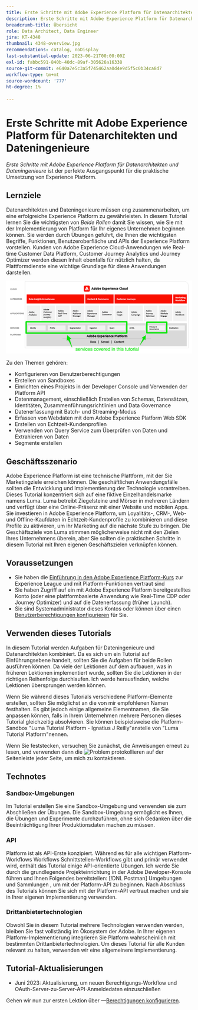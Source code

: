 ```yaml
---
title: Erste Schritte mit Adobe Experience Platform für Datenarchitekten und Dateningenieure
description: Erste Schritte mit Adobe Experience Platform für Datenarchitekten und Dateningenieure.
breadcrumb-title: Übersicht
role: Data Architect, Data Engineer
jira: KT-4348
thumbnail: 4348-overview.jpg
recommendations: catalog, noDisplay
last-substantial-update: 2023-06-21T00:00:00Z
exl-id: fabbc591-840b-40dc-89af-305626a16338
source-git-commit: e640a7e5c3a5f745462aa0d4e9d5f5c0b34ca8d7
workflow-type: tm+mt
source-wordcount: '777'
ht-degree: 1%

---
```


# Erste Schritte mit Adobe Experience Platform für Datenarchitekten und Dateningenieure

<!--5min-->

_Erste Schritte mit Adobe Experience Platform für Datenarchitekten und Dateningenieure_ ist der perfekte Ausgangspunkt für die praktische Umsetzung von Experience Platform.


<!--How do we address ETL-->

## Lernziele

Datenarchitekten und Dateningenieure müssen eng zusammenarbeiten, um eine erfolgreiche Experience Platform zu gewährleisten. In diesem Tutorial lernen Sie die wichtigsten von _Beide Rollen_ damit Sie wissen, wie Sie mit der Implementierung von Platform für Ihr eigenes Unternehmen beginnen können. Sie werden durch Übungen geführt, die Ihnen die wichtigsten Begriffe, Funktionen, Benutzeroberfläche und APIs der Experience Platform vorstellen. Kunden von Adobe Experience Cloud-Anwendungen wie Real-time Customer Data Platform, Customer Journey Analytics und Journey Optimizer werden diesen Inhalt ebenfalls für nützlich halten, da Plattformdienste eine wichtige Grundlage für diese Anwendungen darstellen.

![Adobe Experience Cloud-Marketing-Architektur, die die in diesem Tutorial behandelten Platform-Dienste hervorhebt: Identität, Profil, Segmentierung, Aufnahme, Abfrage und Governance](assets/marketecture.png)

Zu den Themen gehören:

* Konfigurieren von Benutzerberechtigungen
* Erstellen von Sandboxes
* Einrichten eines Projekts in der Developer Console und Verwenden der Platform API
* Datenmanagement, einschließlich Erstellen von Schemas, Datensätzen, Identitäten, Zusammenführungsrichtlinien und Data Governance
* Datenerfassung mit Batch- und Streaming-Modus
* Erfassen von Webdaten mit dem Adobe Experience Platform Web SDK
* Erstellen von Echtzeit-Kundenprofilen
* Verwenden von Query Service zum Überprüfen von Daten und Extrahieren von Daten
* Segmente erstellen

## Geschäftsszenario

Adobe Experience Platform ist eine technische Plattform, mit der Sie Marketingziele erreichen können. Die geschäftlichen Anwendungsfälle sollten die Entwicklung und Implementierung der Technologie vorantreiben. Dieses Tutorial konzentriert sich auf eine fiktive Einzelhandelsmarke namens Luma. Luma betreibt Ziegelsteine und Mörser in mehreren Ländern und verfügt über eine Online-Präsenz mit einer Website und mobilen Apps. Sie investieren in Adobe Experience Platform, um Loyalitäts-, CRM-, Web- und Offline-Kaufdaten in Echtzeit-Kundenprofile zu kombinieren und diese Profile zu aktivieren, um ihr Marketing auf die nächste Stufe zu bringen. Die Geschäftsziele von Luma stimmen möglicherweise nicht mit den Zielen Ihres Unternehmens überein, aber Sie sollten die praktischen Schritte in diesem Tutorial mit Ihren eigenen Geschäftszielen verknüpfen können.

## Voraussetzungen

* Sie haben die [Einführung in den Adobe Experience Platform-Kurs](https://experienceleague.adobe.com/?recommended=ExperiencePlatform-U-1-2020.1&amp;lang=de) zur Experience League und mit Platform-Funktionen vertraut sind
* Sie haben Zugriff auf ein mit Adobe Experience Platform bereitgestelltes Konto (oder eine plattformbasierte Anwendung wie Real-Time CDP oder Journey Optimizer) und auf die Datenerfassung (früher Launch).
* Sie sind Systemadministrator dieses Kontos oder können über einen [Benutzerberechtigungen konfigurieren](configure-permissions.md) für Sie.

## Verwenden dieses Tutorials

In diesem Tutorial werden Aufgaben für Dateningenieure und Datenarchitekten kombiniert. Da es sich um ein Tutorial auf Einführungsebene handelt, sollten Sie die Aufgaben für beide Rollen ausführen können. Da viele der Lektionen auf dem aufbauen, was in früheren Lektionen implementiert wurde, sollten Sie die Lektionen in der richtigen Reihenfolge durchlaufen. Ich werde herausfinden, welche Lektionen übersprungen werden können.

Wenn Sie während dieses Tutorials verschiedene Platform-Elemente erstellen, sollten Sie möglichst an die von mir empfohlenen Namen festhalten. Es gibt jedoch einige allgemeine Elementnamen, die Sie anpassen können, falls in Ihrem Unternehmen mehrere Personen dieses Tutorial gleichzeitig absolvieren. Sie können beispielsweise die Platform-Sandbox &quot;Luma Tutorial Platform - Ignatius J Reilly&quot;anstelle von &quot;Luma Tutorial Platform&quot;nennen.

Wenn Sie feststecken, versuchen Sie zunächst, die Anweisungen erneut zu lesen, und verwenden dann die ![Problem protokollieren](https://experienceleague.adobe.com/assets/img/feedback.svg) auf der Seitenleiste jeder Seite, um mich zu kontaktieren.

## Technotes

### Sandbox-Umgebungen

Im Tutorial erstellen Sie eine Sandbox-Umgebung und verwenden sie zum Abschließen der Übungen. Die Sandbox-Umgebung ermöglicht es Ihnen, die Übungen und Experimente durchzuführen, ohne sich Gedanken über die Beeinträchtigung Ihrer Produktionsdaten machen zu müssen.

### API

Platform ist als API-Erste konzipiert. Während es für alle wichtigen Platform-Workflows Workflows Schnittstellen-Workflows gibt und primär verwendet wird, enthält das Tutorial einige API-orientierte Übungen. Ich werde Sie durch die grundlegende Projekteinrichtung in der Adobe Developer-Konsole führen und Ihnen Folgendes bereitstellen: [!DNL Postman] Umgebungen und Sammlungen , um mit der Platform-API zu beginnen. Nach Abschluss des Tutorials können Sie sich mit der Platform-API vertraut machen und sie in Ihrer eigenen Implementierung verwenden.

### Drittanbietertechnologien

Obwohl Sie in diesem Tutorial mehrere Technologien verwenden werden, bleiben Sie fast vollständig im Ökosystem der Adobe. In Ihrer eigenen Platform-Implementierung integrieren Sie Platform wahrscheinlich mit bestimmten Drittanbietertechnologien. Um dieses Tutorial für alle Kunden relevant zu halten, verwenden wir eine allgemeinere Implementierung.

## Tutorial-Aktualisierungen

* Juni 2023: Aktualisierung, um neuen Berechtigungs-Workflow und OAuth-Server-zu-Server-API-Anmeldedaten einzuschließen


Gehen wir nun zur ersten Lektion über —[Berechtigungen konfigurieren](configure-permissions.md).
